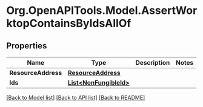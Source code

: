 # Org.OpenAPITools.Model.AssertWorktopContainsByIdsAllOf

## Properties

| Name                | Type                                              | Description | Notes |
| ------------------- | ------------------------------------------------- | ----------- | ----- |
| **ResourceAddress** | [**ResourceAddress**](ResourceAddress.md)         |             |
| **Ids**             | [**List&lt;NonFungibleId&gt;**](NonFungibleId.md) |             |

[[Back to Model list]](../README.md#documentation-for-models)
[[Back to API list]](../README.md#documentation-for-api-endpoints)
[[Back to README]](../README.md)
